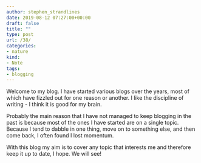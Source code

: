 ```yaml
---
author: stephen_strandlines
date: 2019-08-12 07:27:00+00:00
draft: false
title: ""
type: post
url: /38/
categories:
- nature
kind:
- Note
tags:
- blogging
---
```





Welcome to my blog. I have started various blogs over the years, most of which have fizzled out for one reason or another. I like the discipline of writing - I think it is good for my brain.







Probably the main reason that I have not managed to keep blogging in the past is because most of the ones I have started are on a single topic. Because I tend to dabble in one thing, move on to something else, and then come back, I often found I lost momentum.







With this blog my aim is to cover any topic that interests me and therefore keep it up to date, I hope. We will see!



